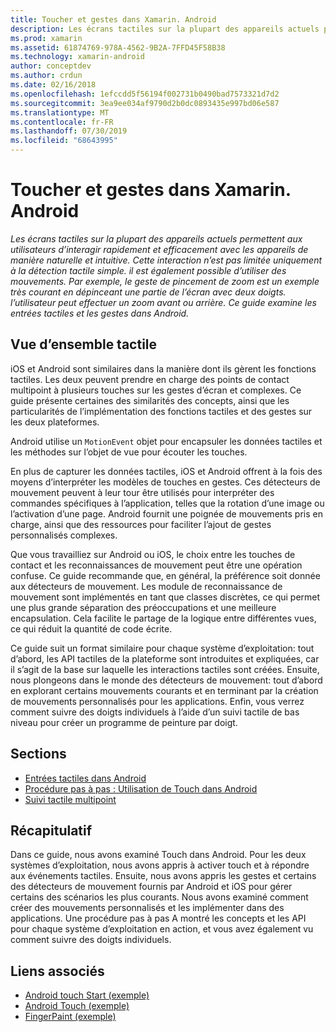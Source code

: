 ```yaml
---
title: Toucher et gestes dans Xamarin. Android
description: Les écrans tactiles sur la plupart des appareils actuels permettent aux utilisateurs d’interagir rapidement et efficacement avec les appareils de manière naturelle et intuitive. Cette interaction n’est pas limitée uniquement à la détection tactile simple. il est également possible d’utiliser des mouvements. Par exemple, le geste de pincement de zoom est un exemple très courant en dépinceant une partie de l’écran avec deux doigts. l’utilisateur peut effectuer un zoom avant ou arrière. Ce guide examine les entrées tactiles et les gestes dans Android.
ms.prod: xamarin
ms.assetid: 61874769-978A-4562-9B2A-7FFD45F58B38
ms.technology: xamarin-android
author: conceptdev
ms.author: crdun
ms.date: 02/16/2018
ms.openlocfilehash: 1efccdd5f56194f002731b0490bad7573321d7d2
ms.sourcegitcommit: 3ea9ee034af9790d2b0dc0893435e997bd06e587
ms.translationtype: MT
ms.contentlocale: fr-FR
ms.lasthandoff: 07/30/2019
ms.locfileid: "68643995"
---
```

# <a name="touch-and-gestures-in-xamarinandroid"></a>Toucher et gestes dans Xamarin. Android

_Les écrans tactiles sur la plupart des appareils actuels permettent aux utilisateurs d’interagir rapidement et efficacement avec les appareils de manière naturelle et intuitive. Cette interaction n’est pas limitée uniquement à la détection tactile simple. il est également possible d’utiliser des mouvements. Par exemple, le geste de pincement de zoom est un exemple très courant en dépinceant une partie de l’écran avec deux doigts. l’utilisateur peut effectuer un zoom avant ou arrière. Ce guide examine les entrées tactiles et les gestes dans Android._

## <a name="touch-overview"></a>Vue d’ensemble tactile

iOS et Android sont similaires dans la manière dont ils gèrent les fonctions tactiles. Les deux peuvent prendre en charge des points de contact multipoint à plusieurs touches sur les gestes d’écran et complexes. Ce guide présente certaines des similarités des concepts, ainsi que les particularités de l’implémentation des fonctions tactiles et des gestes sur les deux plateformes.

Android utilise un `MotionEvent` objet pour encapsuler les données tactiles et les méthodes sur l’objet de vue pour écouter les touches.

En plus de capturer les données tactiles, iOS et Android offrent à la fois des moyens d’interpréter les modèles de touches en gestes. Ces détecteurs de mouvement peuvent à leur tour être utilisés pour interpréter des commandes spécifiques à l’application, telles que la rotation d’une image ou l’activation d’une page. Android fournit une poignée de mouvements pris en charge, ainsi que des ressources pour faciliter l’ajout de gestes personnalisés complexes.

Que vous travailliez sur Android ou iOS, le choix entre les touches de contact et les reconnaissances de mouvement peut être une opération confuse. Ce guide recommande que, en général, la préférence soit donnée aux détecteurs de mouvement. Les module de reconnaissance de mouvement sont implémentés en tant que classes discrètes, ce qui permet une plus grande séparation des préoccupations et une meilleure encapsulation. Cela facilite le partage de la logique entre différentes vues, ce qui réduit la quantité de code écrite.

Ce guide suit un format similaire pour chaque système d’exploitation: tout d’abord, les API tactiles de la plateforme sont introduites et expliquées, car il s’agit de la base sur laquelle les interactions tactiles sont créées. Ensuite, nous plongeons dans le monde des détecteurs de mouvement: tout d’abord en explorant certains mouvements courants et en terminant par la création de mouvements personnalisés pour les applications. Enfin, vous verrez comment suivre des doigts individuels à l’aide d’un suivi tactile de bas niveau pour créer un programme de peinture par doigt.

## <a name="sections"></a>Sections

-  [Entrées tactiles dans Android](~/android/app-fundamentals/touch/android-touch-walkthrough.md)
-  [Procédure pas à pas : Utilisation de Touch dans Android](~/android/app-fundamentals/touch/android-touch-walkthrough.md)
-  [Suivi tactile multipoint](touch-tracking.md)

## <a name="summary"></a>Récapitulatif

Dans ce guide, nous avons examiné Touch dans Android. Pour les deux systèmes d’exploitation, nous avons appris à activer touch et à répondre aux événements tactiles. Ensuite, nous avons appris les gestes et certains des détecteurs de mouvement fournis par Android et iOS pour gérer certains des scénarios les plus courants. Nous avons examiné comment créer des mouvements personnalisés et les implémenter dans des applications. Une procédure pas à pas A montré les concepts et les API pour chaque système d’exploitation en action, et vous avez également vu comment suivre des doigts individuels.



## <a name="related-links"></a>Liens associés

- [Android touch Start (exemple)](https://docs.microsoft.com/samples/xamarin/monodroid-samples/applicationfundamentals-touch-start)
- [Android Touch (exemple)](https://docs.microsoft.com/samples/xamarin/monodroid-samples/applicationfundamentals-touch-final)
- [FingerPaint (exemple)](https://docs.microsoft.com/samples/xamarin/monodroid-samples/applicationfundamentals-fingerpaint)
